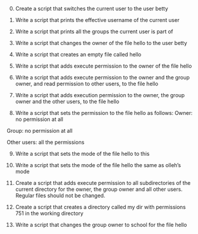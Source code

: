 0. Create a script that switches the current user to the user betty

1. Write a script that prints the effective username of the current user

2. Write a script that prints all the groups the current user is part of

3. Write a script that changes the owner of the file hello to the user betty

4. Write a script that creates an empty file called hello

5. Write a script that adds execute permission to the owner of the file hello

6. Write a script that adds execute permission to the owner and the group owner, and read permission to other users, to the file hello

7. Write a script that adds execution permission to the owner, the group owner and the other users, to the file hello

8. Write a script that sets the permission to the file hello as follows:
Owner: no permission at all

Group: no permission at all

Other users: all the permissions

9. Write a script that sets the mode of the file hello to this

10. Write a script that sets the mode of the file hello the same as olleh’s mode

11. Create a script that adds execute permission to all subdirectories of the current directory for the owner, the group owner and all other users. Regular files should not be changed.

12. Create a script that creates a directory called my dir with permissions 751 in the working directory

13. Write a script that changes the group owner to school for the file hello
